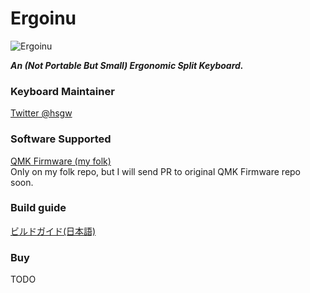 Ergoinu
===

![Ergoinu](https://i.imgur.com/4CCM8Vl.jpg)

***An (Not Portable But Small) Ergonomic Split Keyboard.***

### Keyboard Maintainer
[Twitter @hsgw](https://twitter.com/hsgw)

### Software Supported
[QMK Firmware (my folk)](https://github.com/hsgw/qmk_firmware)  
Only on my folk repo, but I will send PR to original QMK Firmware repo soon.  

### Build guide
[ビルドガイド(日本語)](https://github.com/hsgw/ergoinu/blob/master/buildguide_jp.md)

### Buy
TODO
